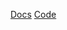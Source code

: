 [Docs](https://docs.google.com/document/d/1-9v-yBoaJaAmVh8isFuDVTHN6A32TrykUjvJhyVJOOY/edit)
[Code](https://colab.research.google.com/drive/1eBum0Tt9QKtLeEy2DAWdFSJNh4CZvQ-d#scrollTo=f83pwIfqv3Lm&uniqifier=1)
